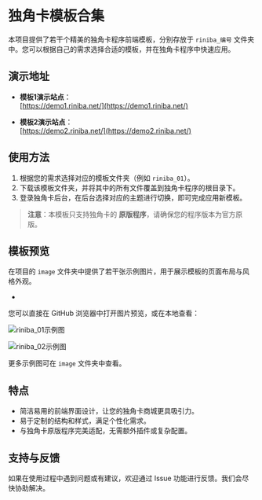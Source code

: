 # 独角卡模板合集

本项目提供了若干个精美的独角卡程序前端模板，分别存放于 `riniba_编号`  文件夹中。您可以根据自己的需求选择合适的模板，并在独角卡程序中快速应用。


## 演示地址

- **模板1演示站点**：  
  [https://demo1.riniba.net/](https://demo1.riniba.net/)

- **模板2演示站点**：  
  [https://demo2.riniba.net/](https://demo2.riniba.net/)

## 使用方法

1. 根据您的需求选择对应的模板文件夹（例如 `riniba_01`）。
2. 下载该模板文件夹，并将其中的所有文件覆盖到独角卡程序的根目录下。
3. 登录独角卡后台，在后台选择对应的主题进行切换，即可完成应用新模板。

> **注意**：本模板只支持独角卡的 **原版程序**，请确保您的程序版本为官方原版。

## 模板预览

在项目的 `image` 文件夹中提供了若干张示例图片，用于展示模板的页面布局与风格外观。

- 

您可以直接在 GitHub 浏览器中打开图片预览，或在本地查看：

![riniba_01示例图](./image/riniba_01.png)

![riniba_02示例图](./image/riniba_02.png)

更多示例图可在 `image` 文件夹中查看。

## 特点

- 简洁易用的前端界面设计，让您的独角卡商城更具吸引力。
- 易于定制的结构和样式，满足个性化需求。
- 与独角卡原版程序完美适配，无需额外插件或复杂配置。

## 支持与反馈

如果在使用过程中遇到问题或有建议，欢迎通过 Issue 功能进行反馈。我们会尽快协助解决。
